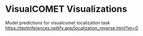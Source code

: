 # VisualCOMET Visualizations

Model predictions for visualcomet localization task
https://textinferences.netlify.app/localization_reverse.html?im=0
